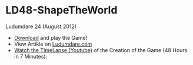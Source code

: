 LD48-ShapeTheWorld
==================

Ludumdare 24 (August 2012)

- <a href="ShapeTheWorld!.jar">Download</a> and play the Game!
- View Artikle on <a href="http://www.ludumdare.com/compo/ludum-dare-24/?action=preview&uid=10242">Ludumdare.com</a> 
- <a href="http://www.youtube.com/watch?v=jywxFGG0esU">Watch the TimeLapse (Youtube)</a> of the Creation of the Game (48 Hours in 7 Minutes):
